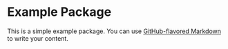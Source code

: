 # Example Package

This is a simple example package. You can use [GitHub-flavored Markdown](https://guides.github.com/features/mastering-markdown/) to write your content.

